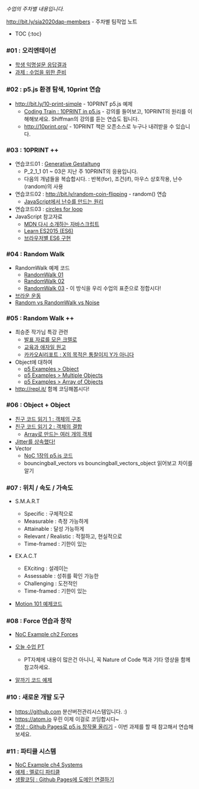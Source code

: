*수업의 주차별 내용입니다.*

<http://bit.ly/sia2020dap-members> - 주차별 팀작업 노트

 * TOC
{:toc}

### #01 : 오리엔테이션
 * [학생 익명설문 응답결과](https://docs.google.com/forms/d/18Xom4iGPhUbJ1pilxJVr9zyXAyzG9mUvkywvBQXoxDU/viewanalytics)
 * [과제 : 수업을 위한 준비](homework.md)

### #02 : p5.js 환경 탐색, 10print 연습
 * <http://bit.ly/10-print-simple> - 10PRINT p5.js 예제
   * [Coding Train : 10PRINT in p5.js](https://youtu.be/bEyTZ5ZZxZs) - 강의를 들어보고, 10PRINT의 원리를 이해해보세요. Shiffman의 강의를 듣는 연습도 됩니다.
   * <http://10print.org/> - 10PRINT 책은 오픈소스로 누구나 내려받을 수 있습니다.

### #03 : 10PRINT ++
 * 연습코드01 : [Generative Gestaltung](http://www.generative-gestaltung.de/2/)
   * P_2_1_1 01 ~ 03은 지난 주 10PRINT의 응용입니다.
   * 다음의 개념들을 복습합시다. : 반복(for), 조건(if), 마우스 상호작용, 난수(random)의 사용
 * 연습코드02 : http://bit.ly/random-coin-flipping - random() 연습
   * [JavaScript에서 난수를 만드는 원리](https://hackernoon.com/how-does-javascripts-math-random-generate-random-numbers-ef0de6a20131)
 * 연습코드03 : [circles for loop](https://editor.p5js.org/picxenk@gmail.com/sketches/J7LdllkTh)
 * JavaScript 참고자료
   * [MDN 다시 소개하는 자바스크립트](https://developer.mozilla.org/en-US/docs/Web/JavaScript/A_re-introduction_to_JavaScript)
   * [Learn ES2015 (ES6)](https://babeljs.io/docs/en/learn)
   * [브라우저별 ES6 구현](http://kangax.github.io/compat-table/es6/)

### #04 : Random Walk
 * RandomWalk 예제 코드
   * [RandomWalk 01](https://editor.p5js.org/picxenk@gmail.com/sketches/ejxF-rYAP)
   * [RandomWalk 02](https://editor.p5js.org/picxenk@gmail.com/sketches/kl2xkLHQZ)
   * [RandomWalk 03](https://editor.p5js.org/picxenk@gmail.com/sketches/apa77mb1z) - 이 방식을 우리 수업의 표준으로 정합시다!
 * [브라운 운동](https://ko.wikipedia.org/wiki/%EB%B8%8C%EB%9D%BC%EC%9A%B4_%EC%9A%B4%EB%8F%99)
 * [Random vs RandomWalk vs Noise](https://editor.p5js.org/picxenk@gmail.com/sketches/vU66CoHcP)

### #05 : Random Walk ++
 * 최승준 작가님 특강 관련
   * [발표 자료를 모은 크렐로](https://trello.com/b/pbUGjotz/%EB%B0%9C%ED%91%9C)
   * [교육과 애자일 원고](https://docs.google.com/document/d/1rhHV8mowkq8DpKTefUxUNIi84VHMR3gCZDp0WWHtmxQ/edit?usp=sharing)
   * [카카오AI리포트 : X의 목적은 통찰이지 Y가 아니다](https://brunch.co.kr/@kakao-it/159)
 * Object에 대하여
   * [p5 Examples > Object](https://p5js.org/examples/objects-objects.html)
   * [p5 Examples > Multiple Objects](https://p5js.org/examples/objects-multiple-objects.html)
   * [p5 Examples > Array of Objects](https://p5js.org/examples/objects-array-of-objects.html)
 * <http://repl.it/> 함께 코딩해봅시다!

### #06 : Object + Object
 * [친구 코드 읽기 1 : 객체의 구조](https://repl.it/@arianans03255/VacantSlushyProlog#index.html)
 * [친구 코드 읽기 2 : 객체의 결합](https://repl.it/@answnsgud19/Team-3#script.js)
   * [Array로 만드는 여러 개의 객체](https://p5js.org/examples/objects-array-of-objects.html)
 * [Jitter를 상속했다!](https://editor.p5js.org/picxenk@gmail.com/sketches/IKiaJulGV)
 * Vector
   * [NoC 1장의 p5.js 코드](https://github.com/nature-of-code/noc-examples-p5.js/tree/master/chp01_vectors)
   * bouncingball_vectors vs bouncingball_vectors_object 읽어보고 차이를 알기

### #07 : 위치 / 속도 / 가속도
 * S.M.A.R.T
   * Specific : 구체적으로
   * Measurable : 측정 가능하게
   * Attainable : 달성 가능하게
   * Relevant / Realistic : 적절하고, 현실적으로
   * Time-framed : 기한이 있는

 * EX.A.C.T
   * EXciting : 설레이는
   * Assessable : 성취를 확인 가능한
   * Challenging : 도전적인
   * Time-framed : 기한이 있는

 * [Motion 101 예제코드](https://github.com/nature-of-code/noc-examples-p5.js/tree/master/chp01_vectors/NOC_1_07_motion101)

### #08 : Force 연습과 창작
 * [NoC Example ch2 Forces](https://github.com/nature-of-code/noc-examples-p5.js/tree/master/chp02_forces)

 * [오늘 수업 PT](https://www.dropbox.com/s/4v7wwwnm1nw1828/SIA_NoC_w08.pdf?dl=0)
   * PT자체에 내용이 많은건 아니니, 꼭 Nature of Code 책과 기타 영상을 함께 참고하세요.
 * [알까기 코드 예제](https://editor.p5js.org/picxenk@gmail.com/sketches/aGuTZ7j4K)

### #10 : 새로운 개발 도구
 * <https://github.com> 분산버전관리시스템입니다. :)
 * <https://atom.io> 우린 이제 이걸로 코딩합시다~
 * [영상 : Github Pages로 p5.js 창작물 올리기](https://youtu.be/DQpdaC3tgs4) - 이번 과제를 할 때 참고해서 연습해보세요.

### #11 : 파티클 시스템
 * [NoC Example ch4 Systems](https://github.com/nature-of-code/noc-examples-p5.js/tree/master/chp04_systems)
 * [예제 : 멜로디 파티클](https://editor.p5js.org/picxenk@gmail.com/sketches/N6Sm6mJX0)
 * [생활코딩 : Github Pages에 도메인 연결하기](https://opentutorials.org/course/3276/20315)
